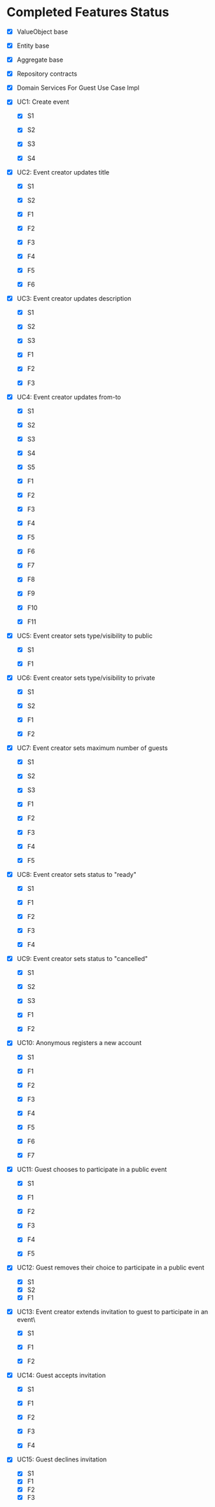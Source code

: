 # Completed Features Status

-[x] ValueObject base
-[x] Entity base
-[x] Aggregate base
-[x] Repository contracts
-[x] Domain Services For Guest Use Case Impl 


-[x] UC1: Create event
  - [x] S1
  - [x] S2
  - [x] S3
  - [x] S4


- [x] UC2: Event creator updates title
  - [x] S1
  - [x] S2
  - [x] F1
  - [x] F2
  - [x] F3
  - [x] F4
  - [x] F5
  - [x] F6


- [x] UC3: Event creator updates description
  - [x] S1
  - [x] S2
  - [x] S3
  - [x] F1
  - [x] F2
  - [x] F3


- [x] UC4: Event creator updates from-to
  - [x] S1
  - [x] S2
  - [x] S3
  - [x] S4
  - [x] S5
  - [x] F1
  - [x] F2
  - [x] F3
  - [x] F4
  - [x] F5
  - [x] F6
  - [x] F7
  - [x] F8
  - [x] F9
  - [x] F10
  - [x] F11


- [x] UC5: Event creator sets type/visibility to public
  - [x] S1
  - [x] F1


- [x] UC6: Event creator sets type/visibility to private
  - [x] S1
  - [x] S2
  - [x] F1
  - [x] F2


- [x] UC7: Event creator sets maximum number of guests
  - [x] S1
  - [x] S2
  - [x] S3
  - [x] F1
  - [x] F2
  - [x] F3
  - [x] F4
  - [x] F5


- [x] UC8: Event creator sets status to "ready"
  - [x] S1
  - [x] F1
  - [x] F2
  - [x] F3
  - [x] F4


- [x] UC9: Event creator sets status to "cancelled"
  - [x] S1
  - [x] S2
  - [x] S3
  - [x] F1
  - [x] F2


- [x] UC10: Anonymous registers a new account
  - [x] S1
  - [x] F1
  - [x] F2
  - [x] F3
  - [x] F4
  - [x] F5
  - [x] F6
  - [x] F7


- [x] UC11: Guest chooses to participate in a public event
  - [x] S1
  - [x] F1
  - [x] F2
  - [x] F3
  - [x] F4
  - [x] F5


- [x] UC12: Guest removes their choice to participate in a public event
  - [x] S1 
  - [x] S2
  - [x] F1

- [x] UC13: Event creator extends invitation to guest to participate in an event\
  - [x] S1
  - [x] F1
  - [x] F2


- [x] UC14: Guest accepts invitation
  - [x] S1
  - [x] F1
  - [x] F2
  - [x] F3
  - [x] F4


- [x] UC15: Guest declines invitation
  - [x] S1
  - [x] F1
  - [x] F2
  - [x] F3